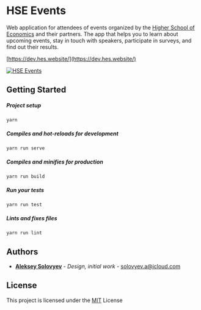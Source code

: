 # HSE Events

Web application for attendees of events organized by the [Higher School of Economics](https://spb.hse.ru/en/) and their partners. The app that helps you to learn about upcoming events, stay in touch with speakers, participate in surveys, and find out their results.

[https://dev.hes.website/](https://dev.hes.website/)

[![HSE Events](https://capella.pics/e90af62d-19a6-4bd6-813f-f563ecc123bb.jpg)](https://dev.hes.website/)

## Getting Started

##### Project setup
```
yarn
```

##### Compiles and hot-reloads for development
```
yarn run serve
```

##### Compiles and minifies for production
```
yarn run build
```

##### Run your tests
```
yarn run test
```

##### Lints and fixes files
```
yarn run lint
```

## Authors
* **[Aleksey Solovyev](https://github.com/alsolovyev)** - *Design, initial work* - [solovyev.a@icloud.com](mailto:solovyev.a@icloud.com)

## License
This project is licensed under the [MIT](./LICENSE) License
